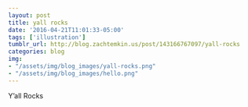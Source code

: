 ```yaml
---
layout: post
title: yall rocks
date: '2016-04-21T11:01:33-05:00'
tags: ['illustration']
tumblr_url: http://blog.zachtemkin.us/post/143166767097/yall-rocks
categories: blog
img:
- "/assets/img/blog_images/yall-rocks.png"
- "/assets/img/blog_images/hello.png"
---
```

Y’all Rocks

